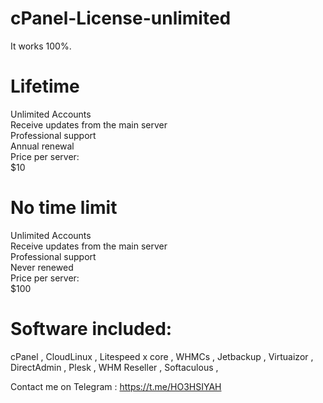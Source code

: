 # cPanel-License-unlimited
It works 100%.

# Lifetime
Unlimited Accounts <br>
Receive updates from the main server<br>
Professional support<br>
Annual renewal<br>
Price per server:<br>
$10<br>

# No time limit
Unlimited Accounts<br>
Receive updates from the main server<br>
Professional support<br>
Never renewed<br>
Price per server:<br>
$100<br>

# Software included:

cPanel , CloudLinux , Litespeed x core , WHMCs , Jetbackup , Virtuaizor , DirectAdmin , Plesk , WHM Reseller , Softaculous , 

Contact me on Telegram : https://t.me/HO3HSIYAH
